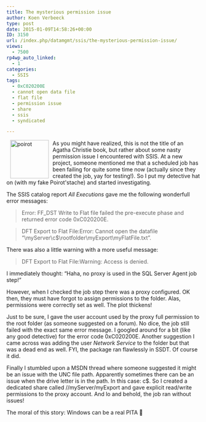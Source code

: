 ```yaml
---
title: The mysterious permission issue
author: Koen Verbeeck
type: post
date: 2015-01-09T14:58:26+00:00
ID: 3150
url: /index.php/datamgmt/ssis/the-mysterious-permission-issue/
views:
  - 7500
rp4wp_auto_linked:
  - 1
categories:
  - SSIS
tags:
  - 0xC020200E
  - cannot open data file
  - flat file
  - permission issue
  - share
  - ssis
  - syndicated

---
```

[<img style="float: left;margin: 0px 10px 0px 10px" src="/wp-content/uploads/2015/01/poirot-150x150.jpg" alt="poirot" width="100" height="100" />][1]As you might have realized, this is not the title of an Agatha Christie book, but rather about some nasty permission issue I encountered with SSIS. At a new project, someone mentioned me that a scheduled job has been failing for quite some time now (actually since they created the job, yay for testing!). So I put my detective hat on (with my fake Poirot'stache) and started investigating.

The SSIS catalog report _All Executions_ gave me the following wonderfull error messages:

> Error: FF_DST Write to Flat file failed the pre-execute phase and returned error code 0xC020200E.
  
> DFT Export to Flat File:Error: Cannot open the datafile “\\myServer\c$\rootfolder\myExport\myFlatFile.txt”.

There was also a little warning with a more useful message:

> DFT Export to Flat File:Warning: Access is denied.

I immediately thought: “Haha, no proxy is used in the SQL Server Agent job step!”
  
However, when I checked the job step there was a proxy configured. OK then, they must have forgot to assign permissions to the folder. Alas, permissions were correctly set as well. The plot thickens!

Just to be sure, I gave the user account used by the proxy full permission to the root folder (as someone suggested on a forum). No dice, the job still failed with the exact same error message. I googled around for a bit (like any good detective) for the error code 0xC020200E. Another suggestion I came across was adding the user _Network Service_ to the folder but that was a dead end as well. FYI, the package ran flawlessly in SSDT. Of course it did.

Finally I stumbled upon a MSDN thread where someone suggested it might be an issue with the UNC file path. Apparently sometimes there can be an issue when the drive letter is in the path. In this case: c$. So I created a dedicated share called //myServer/myExport and gave explicit read/write permissions to the proxy account. And lo and behold, the job ran without issues!

The moral of this story: Windows can be a real PITA 🙂

 [1]: /wp-content/uploads/2015/01/poirot.jpg